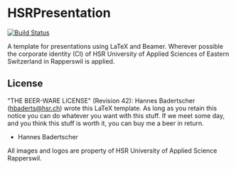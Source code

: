 HSRPresentation
=========

[![Build Status](https://travis-ci.org/HBadertscher/HSRPresentation.svg?branch=master)](https://travis-ci.org/HBadertscher/HSRPresentation)

A template for presentations using LaTeX and Beamer. Wherever possible the 
corporate identity (CI) of HSR University of Applied Sciences of Eastern Switzerland
in Rapperswil is applied.


License
-------
"THE BEER-WARE LICENSE" (Revision 42):
Hannes Badertscher (hbaderts@hsr.ch) wrote this LaTeX template. As long as you retain 
this notice you can do whatever you want with this stuff. If we meet some day, 
and you think this stuff is worth it, you can buy me a beer in return. 
- Hannes Badertscher

All images and logos are property of HSR University of Applied Science Rapperswil. 
